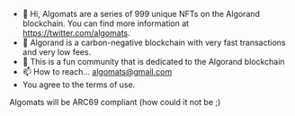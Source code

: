 - 👋 Hi, Algomats are a series of 999 unique NFTs on the Algorand blockchain. You can find more information at https://twitter.com/algomats.
- 🌱 Algorand is a carbon-negative blockchain with very fast transactions and very low fees.
- 💞️ This is a fun community that is dedicated to the Algorand blockchain 
- 📫 How to reach... algomats@gmail.com 
- You agree to the terms of use. 

<!---
algomats/algomats is a ✨ special ✨ repository because its `README.md` (this file) appears on your GitHub profile.
You can click the Preview link to take a look at your changes.
--->
Algomats will be ARC69 compliant (how could it not be ;)
